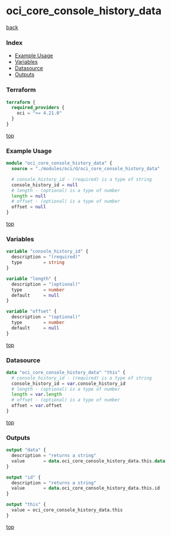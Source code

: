 # oci_core_console_history_data

[back](../oci.md)

### Index

- [Example Usage](#example-usage)
- [Variables](#variables)
- [Datasource](#datasource)
- [Outputs](#outputs)

### Terraform

```terraform
terraform {
  required_providers {
    oci = ">= 4.21.0"
  }
}
```

[top](#index)

### Example Usage

```terraform
module "oci_core_console_history_data" {
  source = "./modules/oci/d/oci_core_console_history_data"

  # console_history_id - (required) is a type of string
  console_history_id = null
  # length - (optional) is a type of number
  length = null
  # offset - (optional) is a type of number
  offset = null
}
```

[top](#index)

### Variables

```terraform
variable "console_history_id" {
  description = "(required)"
  type        = string
}

variable "length" {
  description = "(optional)"
  type        = number
  default     = null
}

variable "offset" {
  description = "(optional)"
  type        = number
  default     = null
}
```

[top](#index)

### Datasource

```terraform
data "oci_core_console_history_data" "this" {
  # console_history_id - (required) is a type of string
  console_history_id = var.console_history_id
  # length - (optional) is a type of number
  length = var.length
  # offset - (optional) is a type of number
  offset = var.offset
}
```

[top](#index)

### Outputs

```terraform
output "data" {
  description = "returns a string"
  value       = data.oci_core_console_history_data.this.data
}

output "id" {
  description = "returns a string"
  value       = data.oci_core_console_history_data.this.id
}

output "this" {
  value = oci_core_console_history_data.this
}
```

[top](#index)